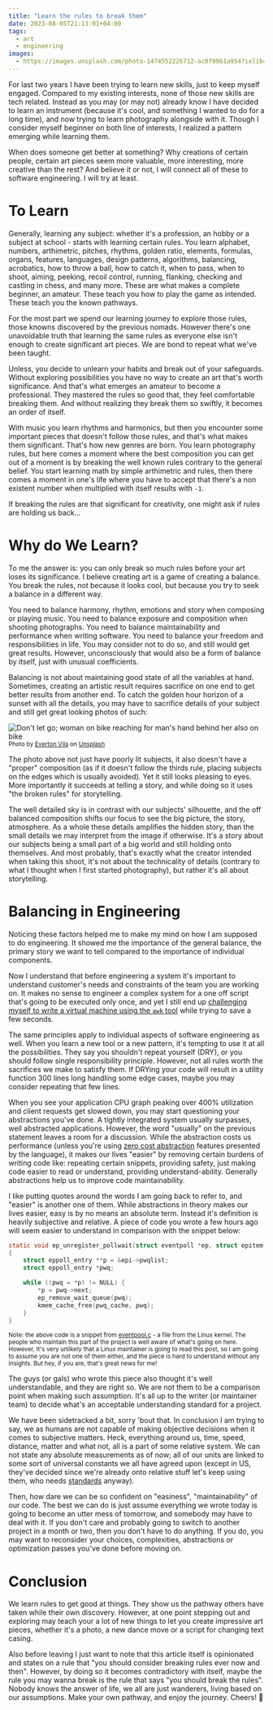 ```yaml
---
title: "Learn the rules to break them"
date: 2023-08-05T21:13:01+04:00
tags:
  - art
  - engineering
images:
  - https://images.unsplash.com/photo-1474552226712-ac0f0961a954?ixlib=rb-4.0.3&ixid=M3wxMjA3fDB8MHxwaG90by1wYWdlfHx8fGVufDB8fHx8fA%3D%3D&auto=format&fit=crop&w=1742&q=80
---
```


For last two years I have been trying to learn new skills, just to keep myself engaged. Compared to my existing interests, none of those new skills are tech related. Instead as you may (or may not) already know I have decided to learn an instrument (because it's cool, and something I wanted to do for a long time), and now trying to learn photography alongside with it. Though I consider myself beginner on both line of interests, I realized a pattern emerging while learning them.

When does someone get better at something? Why creations of certain people, certain art pieces seem more valuable, more interesting, more creative than the rest? And believe it or not, I will connect all of these to software engineering. I will try at least.

# To Learn

Generally, learning any subject: whether it's a profession, an hobby or a subject at school - starts with learning certain rules. You learn alphabet, numbers, arthimetric, pitches, rhythms, golden ratio, elements, formulas, organs, features, languages, design patterns, algorithms, balancing, acrobatics, how to throw a ball, how to catch it, when to pass, when to shoot, aiming, peeking, recoil control, running, flanking, checking and castling in chess, and many more. These are what makes a complete beginner, an amateur. These teach you how to play the game as intended. These teach you the known pathways.

For the most part we spend our learning journey to explore those rules, those knowns discovered by the previous nomads. However there's one unavoidable truth that learning the same rules as everyone else isn't enough to create significant art pieces. We are bond to repeat what we've been taught.

Unless, you decide to unlearn your habits and break out of your safeguards. Without exploring possibilities you have no way to create an art that's worth significance. And that's what emerges an amateur to become a professional. They mastered the rules so good that, they feel comfortable breaking them. And without realizing they break them so swiftly, it becomes an order of itself.

With music you learn rhythms and harmonics, but then you encounter some important pieces that doesn't follow those rules, and that's what makes them significant. That's how new genres are born. You learn photography rules, but here comes a moment where the best composition you can get out of a moment is by breaking the well known rules contrary to the general belief. You start learning math by simple arthimetric and rules, then there comes a moment in one's life where you have to accept that there's a non existent number when multiplied with itself results with `-1`.

If breaking the rules are that significant for creativity, one might ask if rules are holding us back...

# Why do We Learn?

To me the answer is: you can only break so much rules before your art loses its significance. I believe creating art is a game of creating a balance. You break the rules, not because it looks cool, but because you try to seek a balance in a different way.

You need to balance harmony, rhythm, emotions and story when composing or playing music. You need to balance exposure and composition when shooting photographs. You need to balance maintainability and performance when writing software. You need to balance your freedom and responsibilities in life. You may consider not to do so, and still would get great results. However, unconsciously that would also be a form of balance by itself, just with unusual coefficients.

Balancing is not about maintaining good state of all the variables at hand. Sometimes, creating an artistic result requires sacrifice on one end to get better results from another end. To catch the golden hour horizon of a sunset with all the details, you may have to sacrifice details of your subject and still get great looking photos of such:

![Don't let go; woman on bike reaching for man's hand behind her also on bike](https://images.unsplash.com/photo-1474552226712-ac0f0961a954?ixlib=rb-4.0.3&ixid=M3wxMjA3fDB8MHxwaG90by1wYWdlfHx8fGVufDB8fHx8fA%3D%3D&auto=format&fit=crop&w=1742&q=80)
<small>Photo by [Everton Vila](https://unsplash.com/@evertonvila?utm_source=unsplash&utm_medium=referral&utm_content=creditCopyText) on [Unsplash](https://unsplash.com/photos/AsahNlC0VhQ?utm_source=unsplash&utm_medium=referral&utm_content=creditCopyText)</small>

The photo above not just have poorly lit subjects, it also doesn't have a "proper" composition (as if it doesn't follow the thirds rule, placing subjects on the edges which is usually avoided). Yet it still looks pleasing to eyes. More importantly it succeeds at telling a story, and while doing so it uses "the broken rules" for storytelling.

The well detailed sky is in contrast with our subjects' silhouette, and the off balanced composition shifts our focus to see the big picture, the story, atmosphere. As a whole these details amplifies the hidden story, than the small details we may interpret from the image if otherwise. It's a story about our subjects being a small part of a big world and still holding onto themselves. And most probably, that's exactly what the creator intended when taking this shoot, it's not about the technicality of details (contrary to what I thought when I first started photography), but rather it's all about storytelling.

# Balancing in Engineering

Noticing these factors helped me to make my mind on how I am supposed to do engineering. It showed me the importance of the general balance, the primary story we want to tell compared to the importance of individual components.

Now I understand that before engineering a system it's important to understand customer's needs and constraints of the team you are working on. It makes no sense to engineer a complex system for a one off script that's going to be executed only once, and yet I still end up [challenging myself to write a virtual machine using the `awk` tool](https://themisir.com/awk-vm/) while trying to save a few seconds.

The same principles apply to individual aspects of software engineering as well. When you learn a new tool or a new pattern, it's tempting to use it at all the possibilities. They say you shouldn't repeat yourself (DRY), or you should follow single responsibility principle. However, not all rules worth the sacrifices we make to satisfy them. If DRYing your code will result in a utility function 300 lines long handling some edge cases, maybe you may consider repeating that few lines.

When you see your application CPU graph peaking over 400% utilization and client requests get slowed down, you may start questioning your abstractions you've done. A tightly integrated system usually surpasses, well abstracted applications. However,  the word "usually" on the previous statement leaves a room for a discussion. While the abstraction costs us performance (unless you're using [zero cost abstraction](https://boats.gitlab.io/blog/post/zero-cost-abstractions/) features presented by the language), it makes our lives "easier" by removing certain burdens of writing code like: repeating certain snippets, providing safety, just making code easier to read or understand, providing understand-ability. Generally abstractions help us to improve code maintainability.

I like putting quotes around the words I am going back to refer to, and "easier" is another one of them. While abstractions in theory makes our lives easier, easy is by no means an absolute term. Instead it's definition is heavily subjective and relative. A piece of code you wrote a few hours ago will seem easier to understand in comparison with the snippet below:

```c
static void ep_unregister_pollwait(struct eventpoll *ep, struct epitem *epi)
{
	struct eppoll_entry **p = &epi->pwqlist;
	struct eppoll_entry *pwq;

	while ((pwq = *p) != NULL) {
		*p = pwq->next;
		ep_remove_wait_queue(pwq);
		kmem_cache_free(pwq_cache, pwq);
	}
}
```

<small>Note: the above code is a snippet from [eventpool.c](https://github.com/torvalds/linux/blob/024ff300db33968c133435a146d51ac22db27374/fs/eventpoll.c#L567C1-L577C2) - a file from the Linux kernel. The people who maintain this part of the project is well aware of what's going on here. However, It's very unlikely that a Linux maintainer is going to read this post, so I am going to assume you are not one of them either, and the piece is hard to understand without any insights. But hey, if you are, that's great news for me!</small>

The guys (or gals) who wrote this piece also thought it's well understandable, and they are right so. We are not them to be a comparison point when making such assumption. It's all up to the writer (or maintainer team) to decide what's an acceptable understanding standard for a project.

We have been sidetracked a bit, sorry 'bout that. In conclusion I am trying to say, we as humans are not capable of making objective decisions when it comes to subjective matters. Heck, everything around us, time, speed, distance, matter and what not, all is a part of some relative system. We can not state any absolute measurements as of now; all of our units are linked to some sort of universal constants we all have agreed upon (except in US, they've decided since we're already onto relative stuff let's keep using them, who needs [standards](https://xkcd.com/927/) anyway).

Then, how dare we can be so confident on "easiness", "maintainability" of our code. The best we can do is just assume everything we wrote today is going to become an utter mess of tomorrow, and somebody may have to deal with it. If you don't care and probably going to switch to another project in a month or two, then you don't have to do anything. If you do, you may want to reconsider your choices, complexities, abstractions or optimization passes you've done before moving on.

# Conclusion

We learn rules to get good at things. They show us the pathway others have taken while their own discovery. However, at one point stepping out and exploring may teach your a lot of new things to let you create impressive art pieces, whether it's a photo, a new dance move or a script for changing text casing.

Also before leaving I just want to note that this article itself is opinionated and states on a rule that "you should consider breaking rules ever now and then". However, by doing so it becomes contradictory with itself, maybe the rule you may wanna break is the rule that says "you should break the rules". Nobody knows the answer of life, we all are just wanderers, living based on our assumptions. Make your own pathway, and enjoy the journey. Cheers! 🥂 
